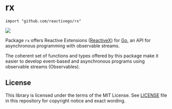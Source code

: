 # rx

    import "github.com/reactivego/rx"

[![](https://godoc.org/github.com/reactivego/rx?status.png)](http://godoc.org/github.com/reactivego/rx)

Package `rx` offers Reactive Extensions ([ReactiveX](http://reactivex.io/)) for [Go](https://golang.org/), an API for asynchronous programming with observable streams.

The coherent set of functions and types offered by this package make it easier to develop event-based and asynchronous programs using observable streams (Observables).

## License
This library is licensed under the terms of the MIT License. See [LICENSE](LICENSE) file in this repository for copyright notice and exact wording.
